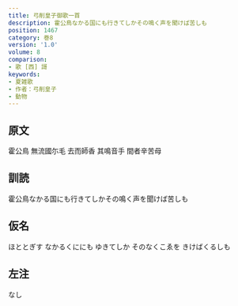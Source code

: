 ```yaml
---
title: 弓削皇子御歌一首
description: 霍公鳥なかる国にも行きてしかその鳴く声を聞けば苦しも
position: 1467
category: 巻8
version: '1.0'
volume: 8
comparison:
- 歌 [西] 謌
keywords:
- 夏雑歌
- 作者：弓削皇子
- 動物
---
```


## 原文

霍公鳥 無流國尓毛 去而師香 其鳴音手 間者辛苦母

## 訓読

霍公鳥なかる国にも行きてしかその鳴く声を聞けば苦しも

## 仮名

ほととぎす なかるくににも ゆきてしか そのなくこゑを きけばくるしも

## 左注

なし

